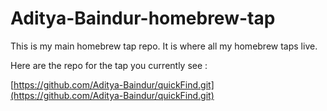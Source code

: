 # Aditya-Baindur-homebrew-tap

This is my main homebrew tap repo. It is where all my homebrew taps live.

Here are the repo for the tap you currently see :

[https://github.com/Aditya-Baindur/quickFind.git](https://github.com/Aditya-Baindur/quickFind.git)
